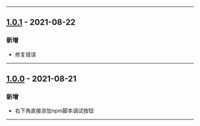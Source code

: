 -----------------------------------------------------------------------------------------------------------
## [1.0.1] - 2021-08-22
### 新增
- 修复错误

[1.0.1]: https://github.com/zt5/npm-script-run/releases/tag/v1.0.1
-----------------------------------------------------------------------------------------------------------
## [1.0.0] - 2021-08-21
### 新增
- 右下角直接添加npm脚本调试按钮

[1.0.0]: https://github.com/zt5/npm-script-run/releases/tag/v1.0.0
-----------------------------------------------------------------------------------------------------------